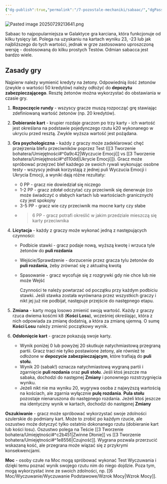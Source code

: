 ```yaml
---
{"dg-publish":true,"permalink":"/7-pozostale-mechaniki/sabaac/","dgPassFrontmatter":true}
---
```


![Pasted image 20250729213641.png](/img/user/6%20Obrazy/Pasted%20image%2020250729213641.png)

Sabaac to najpopularniejsza w Galaktyce gra karciana, która funkcjonuje od kilku tysięcy lat. Polega na uzyskaniu na kartach wyniku 23, -23 lub jak najbliższego do tych wartości, jednak w grze zastosowano uproszczoną wersję - dostosowaną do kilku prostych Testów.
Odmian sabacca jest bardzo wiele.

## Zasady gry

Najpierw należy wymienić kredyty na żetony. Odpowiednią ilość żetonów (zwykle o wartości 50 kredytów) należy odłożyć do **depozytu zabezpieczającego**. Resztę żetonów można wykorzystać do obstawiania w czasie gry.

1. **Rozpoczęcie rundy** - wszyscy gracze muszą rozpocząć grę stawiając zdefiniowaną wartość żetonów (np. 20 kredytów).

2. **Dobieranie kart** - krupier rozdaje graczom po trzy karty - ich wartość jest określana na podstawie pojedynczego rzutu k20 wykonanego w ukryciu przed resztą. Zwykle wyższa wartość jest pożądana.

3. **Gra psychologiczna** - każdy z graczy może zadeklarować chęć przejrzenia blefu przeciwników poprzez Test  ([[3 Tworzenie bohatera/Umiejętności#^0a9c42\|Wyczucie Emocji]] vs [[3 Tworzenie bohatera/Umiejętności#^d110dd\|Ukrycie Emocji]]). Gracz może spróbować przejrzeć blef każdego ze swoich rywali wykonując osobne testy - wszyscy jednak korzystają z jednej puli Wyczucia Emocji i Ukrycia Emocji, a wyniki dają różne rezultaty:
	- 0 PP - gracz nie dowiedział się niczego
	- 1-2 PP - gracz zdołał odczytać czy przeciwnik się denerwuje (co może świadczyć o słabych kartach lub wartościach granicznych) czy jest spokojny
	- 3-5 PP - gracz wie czy przeciwnik ma mocne karty czy słabe
	- >6 PP - gracz potrafi określić w jakim przedziale mieszczą się karty przeciwnika
	
4. **Licytacja** - każdy z graczy może wykonać jedną z następujących czynności:
	- Podbicie stawki - gracz podaje nową, wyższą kwotę i wrzuca tyle żetonów do **puli rozdania**
	- Wejście/Sprawdzenie - dorzucenie przez gracza tylu żetonów do **puli rozdania**, żeby zrównać się z aktualną kwotą
	- Spasowanie - gracz wycofuje się z rozgrywki gdy nie chce lub nie może Wejść

		Czynności te należy powtarzać od początku przy każdym podbiciu stawki. Jeśli stawka została wyrównana przez wszystkich graczy i nikt jej już nie podbijał, następuje przejście do następnego etapu.
	
5. **Zmiana** - karty mogą losowo zmienić swoją wartość. Każdy z graczy rzuca dwiema kośćmi k8 (**Kości Losu**), wcześniej określając, która z nich odpowiada za zmianę dodatnią, a która za zmianę ujemną. O sumę **Kości Losu** należy zmienić początkowy wynik.

6. **Odsłonięcie kart** - gracze pokazują swoje karty.
	- Wynik poniżej 0 lub powyżej 20 skutkuje natychmiastową przegraną partii. Gracz traci nie tylko postawione żetony, ale również te odłożone w **depozycie zabezpieczającym**, które trafiają do **puli stołu**.
	- Wynik 20 (sabak!) oznacza natychmiastową wygraną partii i zgarnięcie **puli rozdania** oraz **puli stołu**. Jeśli ktoś jeszcze ma sabaka, dochodzi do następnej **Zmiany** i ponownego rozstrzygnięcia wyniku.
	- Jeżeli nikt nie ma wyniku 20, wygrywa osoba z najwyższą wartością na kościach, ale zgarnia wyłącznie **pulę rozdania**. **Pula stołu** pozostaje nienaruszona do następnego rozdania. Jeżeli ktoś jeszcze ma identyczny wynik w kartach, dochodzi do następnej **Zmiany**


**Oszukiwanie** - gracz może spróbować wykorzystać swoje zdolności szulerskie do podmiany kart. Może to zrobić po każdym rzucie, ale oszustwo może dotyczyć tylko ostatnio dokonanego rzutu (dobieranie kart lub kości losu). Oszustwo polega na Teście [[3 Tworzenie bohatera/Umiejętności#^c2b451\|Zwinne Dłonie]] vs [[3 Tworzenie bohatera/Umiejętności#^1e8556\|Czujność]]. Wygrana pozwala przerzucić wskazaną kość, ale przegrana może wiązać się z przykrymi konsekwencjami.

**Moc** - osoby czułe na Moc mogą spróbować wykonać Test Wyczuwania i dzięki temu poznać wynik swojego rzutu nim do niego dojdzie. Poza tym, mogą wykorzystać inne ze swoich zdolności, np. [[6 Moc/Wyczuwanie/Wyczuwanie Podstawowe/Wzrok Mocy\|Wzrok Mocy]].